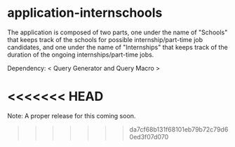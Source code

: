 application-internschools
=========================
The application is composed of two parts, one under the name of "Schools" that keeps track of the schools for possible internship/part-time job candidates, and one under the name of "Internships" that keeps track of the duration of the ongoing internships/part-time jobs. 

Dependency: < Query Generator and Query Macro >

<<<<<<< HEAD
=======
Note: A proper release for this coming soon.
>>>>>>> da7cf68b131f68101eb79b72c79d60ed3f07d070
